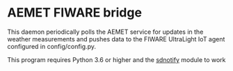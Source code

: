 # AEMET FIWARE bridge

This daemon periodically polls the AEMET service for updates in the weather measurements and pushes data to the FIWARE UltraLight IoT agent configured in config/config.py.

This program requires Python 3.6 or higher and the [sdnotify](https://pypi.org/project/sdnotify/) module to work

